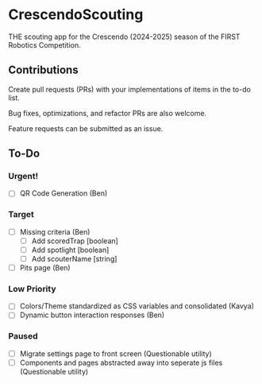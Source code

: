 # CrescendoScouting
THE scouting app for the Crescendo (2024-2025) season of the FIRST Robotics Competition.

## Contributions
Create pull requests (PRs) with your implementations of items in the to-do list.

Bug fixes, optimizations, and refactor PRs are also welcome.

Feature requests can be submitted as an issue.

## To-Do

### Urgent!
- [ ] QR Code Generation (Ben)

### Target
- [ ] Missing criteria (Ben)
  - [ ] Add scoredTrap [boolean]
  - [ ] Add spotlight [boolean]
  - [ ] Add scouterName [string]
- [ ] Pits page (Ben)

### Low Priority
- [ ] Colors/Theme standardized as CSS variables and consolidated (Kavya)
- [ ] Dynamic button interaction responses (Ben)

### Paused
- [ ] Migrate settings page to front screen (Questionable utility)
- [ ] Components and pages abstracted away into seperate js files (Questionable utility)
